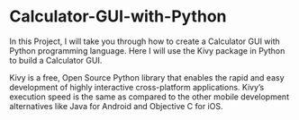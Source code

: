 # Calculator-GUI-with-Python

In this Project, I will take you through how to create a Calculator GUI with Python programming language.
Here I will use the Kivy package in Python to build a Calculator GUI.

Kivy is a free, Open Source Python library that enables the rapid and easy development of highly interactive cross-platform applications.
Kivy’s execution speed is the same as compared to the other mobile development alternatives like Java for Android and Objective C for iOS.
